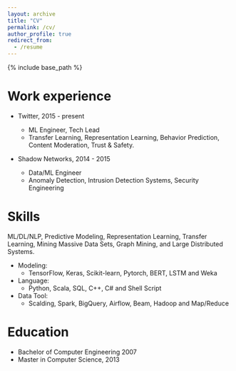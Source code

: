 ```yaml
---
layout: archive
title: "CV"
permalink: /cv/
author_profile: true
redirect_from:
  - /resume
---
```


{% include base_path %}

Work experience
======
* Twitter, 2015 - present
  * ML Engineer, Tech Lead 
  * Transfer Learning, Representation Learning, Behavior Prediction, Content Moderation, Trust & Safety.

* Shadow Networks, 2014 - 2015
  * Data/ML Engineer
  * Anomaly Detection, Intrusion Detection Systems, Security Engineering

  
Skills
======
ML/DL/NLP, Predictive Modeling, Representation Learning, Transfer Learning, Mining Massive Data Sets, Graph Mining, and Large Distributed Systems.

* Modeling:
  * TensorFlow, Keras, Scikit-learn, Pytorch, BERT, LSTM and Weka
* Language:
  * Python, Scala, SQL, C++, C# and Shell Script
* Data Tool:
  * Scalding, Spark, BigQuery, Airflow, Beam, Hadoop and Map/Reduce

Education
======
* Bachelor of Computer Engineering 2007
* Master in Computer Science, 2013
